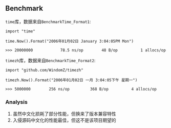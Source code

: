 ## Benchmark

`time`库，数据来自`BenchmarkTime_Format1`:
```
import "time"

time.Now().Format("2006年01月02日 January 3:04:05PM Mon")

>>> 20000000	        78.5 ns/op	      48 B/op	       1 allocs/op
```

`timezh`库，数据来自`BenchmarkTime_Format2`:
```
import "github.com/WindomZ/timezh"

timezh.Now().Format("2006年01月02日 一月 3:04:05下午 星期一")

>>> 5000000	       256 ns/op	     368 B/op	       4 allocs/op
```

### Analysis
1. 虽然中文化损耗了部分性能，但换来了版本兼容特性
1. 入侵源码中文化的性能最佳，但这不是该项目期望的
